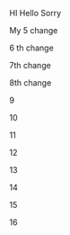 
HI Hello Sorry

My 5 change 

6 th change


7th change

8th change


9

10

11

12

13

14

15

16

